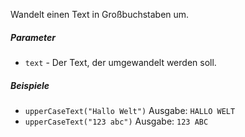 Wandelt einen Text in Großbuchstaben um.

##### Parameter
* `text` - Der Text, der umgewandelt werden soll.

##### Beispiele
* `upperCaseText("Hallo Welt")` Ausgabe: `HALLO WELT`
* `upperCaseText("123 abc")` Ausgabe: `123 ABC` 
